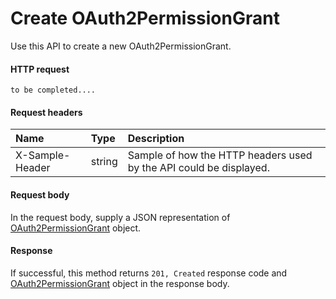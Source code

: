 # Create OAuth2PermissionGrant

Use this API to create a new OAuth2PermissionGrant.
#### HTTP request
```http
to be completed....
```
#### Request headers
| Name       | Type | Description|
|:---------------|:--------|:----------|
| X-Sample-Header  | string  | Sample of how the HTTP headers used by the API could be displayed.|

#### Request body
In the request body, supply a JSON representation of [OAuth2PermissionGrant](../resources/oauth2permissiongrant.md) object.


#### Response
If successful, this method returns `201, Created` response code and [OAuth2PermissionGrant](../resources/oauth2permissiongrant.md) object in the response body.
